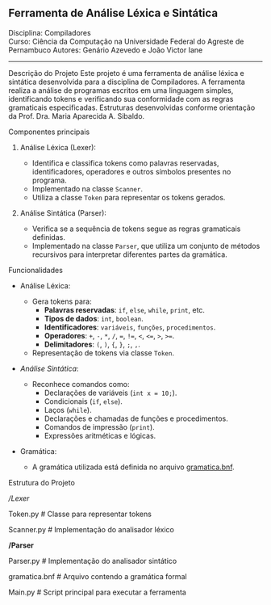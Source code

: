 ## Ferramenta de Análise Léxica e Sintática

Disciplina: Compiladores  
Curso: Ciência da Computação na Universidade Federal do Agreste de Pernambuco
Autores: Genário Azevedo e João Victor Iane
***
Descrição do Projeto
Este projeto é uma ferramenta de análise léxica e sintática desenvolvida para a disciplina de Compiladores. A ferramenta realiza a análise de programas escritos em uma linguagem simples, identificando tokens e verificando sua conformidade com as regras gramaticais especificadas. Estruturas desenvolvidas conforme orientação da Prof. Dra. Maria Aparecida A. Sibaldo.

Componentes principais
1. Análise Léxica (Lexer):  
   - Identifica e classifica tokens como palavras reservadas, identificadores, operadores e outros símbolos presentes no programa.
   - Implementado na classe `Scanner`.
   - Utiliza a classe `Token` para representar os tokens gerados.

2. Análise Sintática (Parser):  
   - Verifica se a sequência de tokens segue as regras gramaticais definidas.
   - Implementado na classe `Parser`, que utiliza um conjunto de métodos recursivos para interpretar diferentes partes da gramática.

Funcionalidades
- Análise Léxica:
  - Gera tokens para:
    - **Palavras reservadas**: `if`, `else`, `while`, `print`, etc.
    - **Tipos de dados**: `int`, `boolean`.
    - **Identificadores**: `variáveis`, `funções`, `procedimentos`.
    - **Operadores**: `+`, `-`, `*`, `/`, `=`, `!=`, `<`, `<=`, `>`, `>=`.
    - **Delimitadores**: `(`, `)`, `{`, `}`, `;`, `,`.
  - Representação de tokens via classe `Token`.

- *Análise Sintática*:
  - Reconhece comandos como:
    - Declarações de variáveis (`int x = 10;`).
    - Condicionais (`if`, `else`).
    - Laços (`while`).
    - Declarações e chamadas de funções e procedimentos.
    - Comandos de impressão (`print`).
    - Expressões aritméticas e lógicas.

- Gramática:
  - A gramática utilizada está definida no arquivo [gramatica.bnf](./gramatica.bnf).

Estrutura do Projeto

*/Lexer*

Token.py         # Classe para representar tokens

Scanner.py       # Implementação do analisador léxico

**/Parser**

Parser.py        # Implementação do analisador sintático

gramatica.bnf    # Arquivo contendo a gramática formal

Main.py          # Script principal para executar a ferramenta

